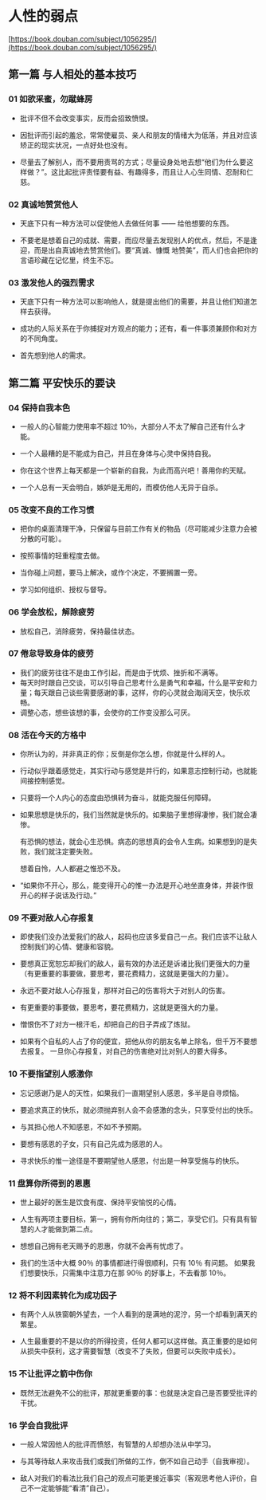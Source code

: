 # 人性的弱点

[https://book.douban.com/subject/1056295/](https://book.douban.com/subject/1056295/)

## 第一篇 与人相处的基本技巧

### 01 如欲采蜜，勿蹴蜂房

- 批评不但不会改变事实，反而会招致愤恨。

- 因批评而引起的羞忿，常常使雇员、亲人和朋友的情绪大为低落，并且对应该矫正的现实状况，一点好处也没有。

- 尽量去了解别人，而不要用责骂的方式；尽量设身处地去想“他们为什么要这样做？”。这比起批评责怪要有益、有趣得多，而且让人心生同情、忍耐和仁慈。

### 02 真诚地赞赏他人

- 天底下只有一种方法可以促使他人去做任何事 —— 给他想要的东西。

- 不要老是想着自己的成就、需要，而应尽量去发现别人的优点，然后，不是逢迎，而是出自真诚地去赞赏他们。要“真诚、慷慨 地赞美”，而人们也会把你的言语珍藏在记忆里，终生不忘。

### 03 激发他人的强烈需求

- 天底下只有一种方法可以影响他人，就是提出他们的需要，并且让他们知道怎样去获得。

- 成功的人际关系在于你捕捉对方观点的能力；还有，看一件事须兼顾你和对方的不同角度。

- 首先想到他人的需求。

## 第二篇 平安快乐的要诀

### 04 保持自我本色

- 一般人的心智能力使用率不超过 10％，大部分人不太了解自己还有什么才能。

- 一个人最糟的是不能成为自己，并且在身体与心灵中保持自我。

- 你在这个世界上每天都是一个崭新的自我，为此而高兴吧！善用你的天赋。

- 一个人总有一天会明白，嫉妒是无用的，而模仿他人无异于自杀。

### 05 改变不良的工作习惯

- 把你的桌面清理干净，只保留与目前工作有关的物品（尽可能减少注意力会被分散的可能）。

- 按照事情的轻重程度去做。

- 当你碰上问题，要马上解决，或作个决定，不要搁置一旁。

- 学习如何组织、授权与督导。

### 06 学会放松，解除疲劳

- 放松自己，消除疲劳，保持最佳状态。

### 07 倦怠导致身体的疲劳

- 我们的疲劳往往不是由工作引起，而是由于忧烦、挫折和不满等。
- 每天时时跟自己交谈，可以引导自己思考什么是勇气和幸福，什么是平安和力量；每天跟自己谈些需要感谢的事，这样，你的心灵就会海阔天空，快乐欢畅。
- 调整心态，想些该想的事，会使你的工作变没那么可厌。

### 08 活在今天的方格中

- 你所认为的，并非真正的你；反倒是你怎么想，你就是什么样的人。

- 行动似乎跟着感觉走，其实行动与感觉是并行的，如果意志控制行动，也就能间接控制感觉。

- 只要将一个人内心的态度由恐惧转为奋斗，就能克服任何障碍。

- 如果思想是快乐的，我们当然就是快乐的。如果脑子里想得凄惨，我们就会凄惨。

  有恐惧的想法，就会心生恐惧。病态的思想真的会令人生病。如果想到的是失败，我们就注定要失败。

  想着自怜，人人都避之惟恐不及。

- “如果你不开心，那么，能变得开心的惟一办法是开心地坐直身体，并装作很开心的样子说话及行动。”

### 09 不要对敌人心存报复

- 即使我们没办法爱我们的敌人，起码也应该多爱自己一点。我们应该不让敌人控制我们的心情、健康和容貌。

- 要想真正宽恕忘却我们的敌人，最有效的办法还是诉诸比我们更强大的力量（有更重要的事要做，要思考，要花费精力，这就是更强大的力量）。

- 永远不要对敌人心存报复，那样对自己的伤害将大于对别人的伤害。

- 有更重要的事要做，要思考，要花费精力，这就是更强大的力量。

- 憎恨伤不了对方一根汗毛，却把自己的日子弄成了炼狱。

- 如果有个自私的人占了你的便宜，把他从你的朋友名单上除名，但千万不要想去报复。 一旦你心存报复，对自己的伤害绝对比对别人的要大得多。

### 10 不要指望别人感激你

- 忘记感谢乃是人的天性，如果我们一直期望别人感恩，多半是自寻烦恼。

- 要追求真正的快乐，就必须抛弃别人会不会感激的念头，只享受付出的快乐。

- 与其担心他人不知感恩，不如不予预期。

- 要想有感恩的子女，只有自己先成为感恩的人。

- 寻求快乐的惟一途径是不要期望他人感恩，付出是一种享受施与的快乐。

### 11 盘算你所得到的恩惠

- 世上最好的医生是饮食有度、保持平安愉悦的心情。

- 人生有两项主要目标，第一，拥有你所向往的；第二，享受它们。只有具有智慧的人才能做到第二点。

- 想想自己拥有老天赐予的恩惠，你就不会再有忧虑了。

- 我们的生活中大概 90％ 的事情都进行得很顺利，只有 10％ 有问题。 如果我们想要快乐，只需集中注意力在那 90％ 的好事上，不去看那 10％。

### 12 将不利因素转化为成功因子

- 有两个人从铁窗朝外望去，一个人看到的是满地的泥泞，另一个却看到满天的繁星。

- 人生最重要的不是以你的所得投资，任何人都可以这样做。真正重要的是如何从损失中获利，这才需要智慧（改变不了失败，但要可以失败中成长）。

### 15 不让批评之箭中伤你

- 既然无法避免不公的批评，那就更重要的事：也就是决定自己是否要受批评的干扰。

### 16 学会自我批评

- 一般人常因他人的批评而愤怒，有智慧的人却想办法从中学习。

- 与其等待敌人来攻击我们或我们所做的工作，倒不如自己动手（自我审视）。

- 敌人对我们的看法比我们自己的观点可能更接近事实（客观思考他人评价，自己不一定能够能“看清”自己）。
